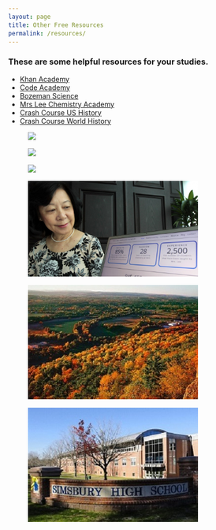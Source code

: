 ```yaml
---
layout: page
title: Other Free Resources
permalink: /resources/
---
```

<!--This page controls what happens after the Helpful Free Websites link is clicked-->
<h3> These are some helpful resources for your studies.</h3> 
<ul class="web-list">
  <li>
     <a href="https://www.khanacademy.org/">Khan Academy</a>
  </li>
  <li>
    <a href="https://www.codecademy.com/">Code Academy</a>
  </li>
  <li>
     <a href="http://www.bozemanscience.com/">Bozeman Science</a>
  </li>
  <li>
     <a href="https://www.youtube.com/channel/UCkxxijr87O6uZfBVZEu9r7A">Mrs Lee Chemistry Academy</a>
  </li>
  <li>
     <a href="https://www.youtube.com/watch?v=6E9WU9TGrec&list=PLqfqeCh72YERmVLH50u655gJCFrs1XLpC">Crash Course US History</a>
  </li>
  <li>
     <a href="https://www.youtube.com/watch?v=Yocja_N5s1I&list=PLBDA2E52FB1EF80C9">Crash Course World History</a>
  </li>
</ul>

<div class="gallery">
      <figure class="gallery-item">
        <img class="thumbnail" src="http://balsersbulletin.weebly.com/uploads/3/7/4/6/37466509/713007698.jpg" width= "345px">
      </figure>
      <figure class="gallery-item">
        <img class="thumbnail" src="http://img.logonews.cn/uploads/2014/04/2014042606562763.png" width= "345px">
      </figure>
      <figure class="gallery-item">
        <img class="thumbnail" width= "345px" src="http://static1.squarespace.com/static/50d5cc57e4b0e383f5b1eb34/t/546b963ce4b07f0a5707c14e/1467057114441/?format=1500w">
      </figure>
         <figure class="gallery-item">
        <img class="thumbnail" src="https://github.com/pepe454/pepe454.github.io/blob/master/misc-pictures/268bc5d8-73aa-11e5-b075-2eb09c260678_1280x720.jpg?raw=true" width= "345px">
      </figure>
      <figure class="gallery-item">
        <img class="thumbnail" src="https://github.com/pepe454/pepe454.github.io/blob/master/talcott-mountain-in-simsbury.jpg?raw=true" width= "345px">
      </figure>
      <figure class="gallery-item">
        <img class="thumbnail" width= "345px" src="https://github.com/pepe454/pepe454.github.io/blob/master/201503551422a35d619.jpg?raw=true">
      </figure>
  </div>
